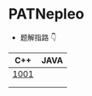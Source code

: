 # PATNepleo

- 题解指路 :point_down:


|             C++              | JAVA |
| :--------------------------: | :--: |
| [1001](./Basic_C++/1001.cpp) |      |
|                              |      |
|                              |      |


